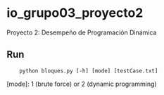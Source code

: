 # io_grupo03_proyecto2
Proyecto 2: Desempeño de Programación Dinámica

## Run

``` 
    python bloques.py [-h] [mode] [testCase.txt]
```
[mode]: 1 (brute force) or 2 (dynamic programming)
